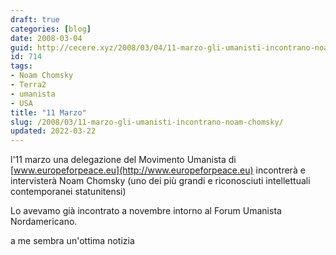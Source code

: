 ```yaml
---
draft: true
categories: [blog]
date: 2008-03-04
guid: http://cecere.xyz/2008/03/04/11-marzo-gli-umanisti-incontrano-noam-chomsky/
id: 714
tags:
- Noam Chomsky
- Terra2
- umanista
- USA
title: "11 Marzo"
slug: /2008/03/11-marzo-gli-umanisti-incontrano-noam-chomsky/
updated: 2022-03-22
---
```


l'11 marzo una delegazione del Movimento Umanista di [www.europeforpeace.eu](http://www.europeforpeace.eu) incontrerà e intervisterà Noam Chomsky (uno dei più grandi e riconosciuti intellettuali contemporanei statunitensi)

Lo avevamo già incontrato a novembre intorno al Forum Umanista Nordamericano.

a me sembra un'ottima notizia